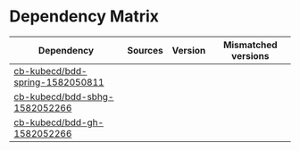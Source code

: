 # Dependency Matrix

Dependency | Sources | Version | Mismatched versions
---------- | ------- | ------- | -------------------
[cb-kubecd/bdd-spring-1582050811](https://github.com/cb-kubecd/bdd-spring-1582050811.git) |  | []() | 
[cb-kubecd/bdd-sbhg-1582052266](https://github.com/cb-kubecd/bdd-sbhg-1582052266.git) |  | []() | 
[cb-kubecd/bdd-gh-1582052266](https://github.com/cb-kubecd/bdd-gh-1582052266.git) |  | []() | 
